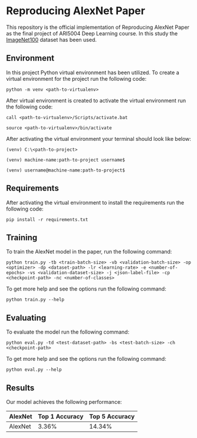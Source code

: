 # Reproducing AlexNet Paper

This repository is the official implementation of Reproducing AlexNet Paper as the final project of ARI5004 Deep Learning course. In this study the [ImageNet100](https://www.kaggle.com/datasets/ambityga/imagenet100) dataset has been used.

## Environment

In this project Python virtual environment has been utilized. To create a virtual environment for the project run the following code:

```virtualenv
python -m venv <path-to-virtualenv>
```

After virtual environment is created to activate the virtual environment run the following code:

```windows
call <path-to-virtualenv>/Scripts/activate.bat
```

```linux&macos
source <path-to-virtualenv>/bin/activate
```

After activating the virtual environment your terminal should look like below:

```terminal-windows
(venv) C:\<path-to-project>
```

```terminal-macos
(venv) machine-name:path-to-project username$
```

```terminal-linux
(venv) username@machine-name:path-to-project$
```

## Requirements

After activating the virtual environment to install the requirements run the following code:

```setup
pip install -r requirements.txt
```

## Training

To train the AlexNet model in the paper, run the following command:

```train
python train.py -tb <train-batch-size> -vb <validation-batch-size> -op <optimizer> -dp <dataset-path> -lr <learning-rate> -e <number-of-epochs> -vs <validation-dataset-size> -j <json-label-file> -cp <checkpoint-path> -nc <number-of-classes>
```

To get more help and see the options run the following command:

```train-help
python train.py --help
```

## Evaluating

To evaluate the model run the following command:

```eval
python eval.py -td <test-dataset-path> -bs <test-batch-size> -ch <checkpoint-path>
```

To get more help and see the options run the following command:

```eval-help
python eval.py --help
```

## Results

Our model achieves the following performance:

| AlexNet            | Top 1 Accuracy  | Top 5 Accuracy |
| ------------------ |---------------- | -------------- |
| AlexNet            |     3.36%       |      14.34%    |
